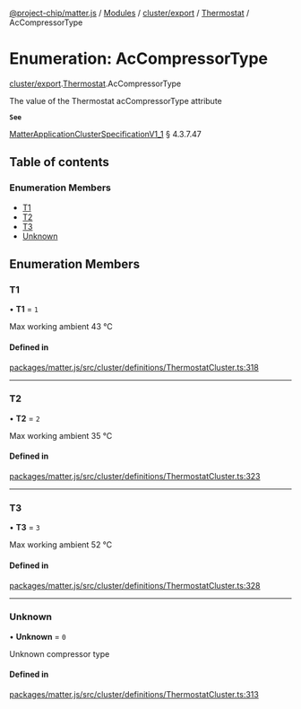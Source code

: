 [@project-chip/matter.js](../README.md) / [Modules](../modules.md) / [cluster/export](../modules/cluster_export.md) / [Thermostat](../modules/cluster_export.Thermostat.md) / AcCompressorType

# Enumeration: AcCompressorType

[cluster/export](../modules/cluster_export.md).[Thermostat](../modules/cluster_export.Thermostat.md).AcCompressorType

The value of the Thermostat acCompressorType attribute

**`See`**

[MatterApplicationClusterSpecificationV1_1](../interfaces/spec_export.MatterApplicationClusterSpecificationV1_1.md) § 4.3.7.47

## Table of contents

### Enumeration Members

- [T1](cluster_export.Thermostat.AcCompressorType.md#t1)
- [T2](cluster_export.Thermostat.AcCompressorType.md#t2)
- [T3](cluster_export.Thermostat.AcCompressorType.md#t3)
- [Unknown](cluster_export.Thermostat.AcCompressorType.md#unknown)

## Enumeration Members

### T1

• **T1** = ``1``

Max working ambient 43 °C

#### Defined in

[packages/matter.js/src/cluster/definitions/ThermostatCluster.ts:318](https://github.com/project-chip/matter.js/blob/dfd1dc35/packages/matter.js/src/cluster/definitions/ThermostatCluster.ts#L318)

___

### T2

• **T2** = ``2``

Max working ambient 35 °C

#### Defined in

[packages/matter.js/src/cluster/definitions/ThermostatCluster.ts:323](https://github.com/project-chip/matter.js/blob/dfd1dc35/packages/matter.js/src/cluster/definitions/ThermostatCluster.ts#L323)

___

### T3

• **T3** = ``3``

Max working ambient 52 °C

#### Defined in

[packages/matter.js/src/cluster/definitions/ThermostatCluster.ts:328](https://github.com/project-chip/matter.js/blob/dfd1dc35/packages/matter.js/src/cluster/definitions/ThermostatCluster.ts#L328)

___

### Unknown

• **Unknown** = ``0``

Unknown compressor type

#### Defined in

[packages/matter.js/src/cluster/definitions/ThermostatCluster.ts:313](https://github.com/project-chip/matter.js/blob/dfd1dc35/packages/matter.js/src/cluster/definitions/ThermostatCluster.ts#L313)
